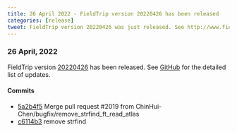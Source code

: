 ```yaml
---
title: 26 April 2022 - FieldTrip version 20220426 has been released
categories: [release]
tweet: FieldTrip version 20220426 was just released. See http://www.fieldtriptoolbox.org/#26-april-2022
---
```


### 26 April, 2022

FieldTrip version [20220426](http://github.com/fieldtrip/fieldtrip/releases/tag/20220426) has been released.
See [GitHub](https://github.com/fieldtrip/fieldtrip/compare/20220422...20220426) for the detailed list of updates.

#### Commits

- [5a2b4f5](http://github.com/fieldtrip/fieldtrip/commit/5a2b4f5) Merge pull request #2019 from ChinHui-Chen/bugfix/remove_strfind_ft_read_atlas
- [c6114b3](http://github.com/fieldtrip/fieldtrip/commit/c6114b3) remove strfind
